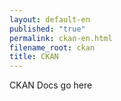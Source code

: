 ```yaml
---
layout: default-en
published: "true"
permalink: ckan-en.html
filename_root: ckan
title: CKAN
---
```


CKAN Docs go here
